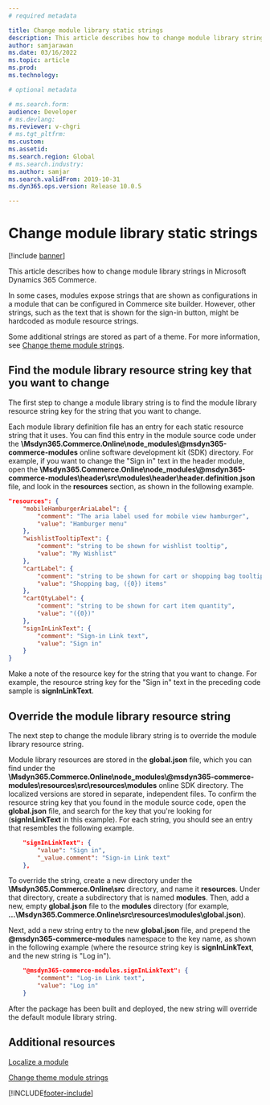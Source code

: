 ```yaml
---
# required metadata

title: Change module library static strings
description: This article describes how to change module library strings in Microsoft Dynamics 365 Commerce.
author: samjarawan
ms.date: 03/16/2022
ms.topic: article
ms.prod: 
ms.technology: 

# optional metadata

# ms.search.form: 
audience: Developer
# ms.devlang: 
ms.reviewer: v-chgri
# ms.tgt_pltfrm: 
ms.custom: 
ms.assetid: 
ms.search.region: Global
# ms.search.industry: 
ms.author: samjar
ms.search.validFrom: 2019-10-31
ms.dyn365.ops.version: Release 10.0.5

---
```

# Change module library static strings

[!include [banner](../includes/banner.md)]

This article describes how to change module library strings in Microsoft Dynamics 365 Commerce.

In some cases, modules expose strings that are shown as configurations in a module that can be configured in Commerce site builder. However, other strings, such as the text that is shown for the sign-in button, might be hardcoded as module resource strings. 

Some additional strings are stored as part of a theme. For more information, see [Change theme module strings](change-theme-module-strings.md).

## Find the module library resource string key that you want to change

The first step to change a module library string is to find the module library resource string key for the string that you want to change.

Each module library definition file has an entry for each static resource string that it uses. You can find this entry in the module source code under the **\\Msdyn365.Commerce.Online\\node_modules\\\@msdyn365-commerce-modules** online software development kit (SDK) directory. For example, if you want to change the "Sign in" text in the header module, open the **\\Msdyn365.Commerce.Online\\node_modules\\\@msdyn365-commerce-modules\\header\\src\\modules\\header\\header.definition.json** file, and look in the **resources** section, as shown in the following example.

```json
"resources": {
    "mobileHamburgerAriaLabel": {
        "comment": "The aria label used for mobile view hamburger",
        "value": "Hamburger menu"
    },
    "wishlistTooltipText": {
        "comment": "string to be shown for wishlist tooltip",
        "value": "My Wishlist"
    },
    "cartLabel": {
        "comment": "string to be shown for cart or shopping bag tooltip",
        "value": "Shopping bag, ({0}) items"
    },
    "cartQtyLabel": {
        "comment": "string to be shown for cart item quantity",
        "value": "({0})"
    },
    "signInLinkText": {
        "comment": "Sign-in Link text",
        "value": "Sign in"
    }
}
```

Make a note of the resource key for the string that you want to change. For example, the resource string key for the "Sign in" text in the preceding code sample is **signInLinkText**.

## Override the module library resource string

The next step to change the module library string is to override the module library resource string.

Module library resources are stored in the **global.json** file, which you can find under the **\\Msdyn365.Commerce.Online\\node_modules\\\@msdyn365-commerce-modules\\resources\\src\\resources\\modules** online SDK directory. The localized versions are stored in separate, independent files. To confirm the resource string key that you found in the module source code, open the **global.json** file, and search for the key that you're looking for (**signInLinkText** in this example). For each string, you should see an entry that resembles the following example.

```json
    "signInLinkText": {
        "value": "Sign in",
        "_value.comment": "Sign-in Link text"
    },
```

To override the string, create a new directory under the **\\Msdyn365.Commerce.Online\\src** directory, and name it **resources**. Under that directory, create a subdirectory that is named **modules**. Then, add a new, empty **global.json** file to the **modules** directory (for example,  **...\\Msdyn365.Commerce.Online\\src\\resources\\modules\\global.json**).

Next, add a new string entry to the new **global.json** file, and prepend the **@msdyn365-commerce-modules** namespace to the key name, as shown in the following example (where the resource string key is **signInLinkText**, and the new string is "Log in").

```json
    "@msdyn365-commerce-modules.signInLinkText": { 
        "comment": "Log-in Link text",
        "value": "Log in"
    }
```

After the package has been built and deployed, the new string will override the default module library string.

## Additional resources

[Localize a module](localize-module.md)

[Change theme module strings](change-theme-module-strings.md)

[!INCLUDE[footer-include](../../includes/footer-banner.md)]
